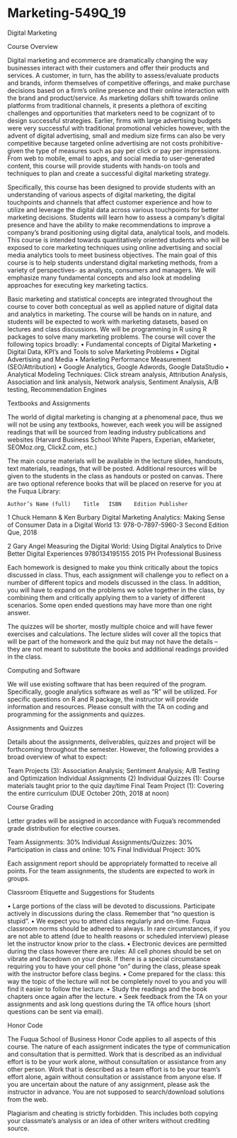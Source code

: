 # Marketing-549Q_19
Digital Marketing

Course Overview

Digital marketing and ecommerce are dramatically changing the way businesses interact with their customers and offer their products and services. A customer, in turn, has the ability to assess/evaluate products and brands, inform themselves of competitive offerings, and make purchase decisions based on a firm’s online presence and their online interaction with the brand and product/service. As marketing dollars shift towards online platforms from traditional channels, it presents a plethora of exciting challenges and opportunities that marketers need to be cognizant of to design successful strategies. Earlier, firms with large advertising budgets were very successful with traditional promotional vehicles however, with the advent of digital advertising, small and medium size firms can also be very competitive because targeted online advertising  are not costs prohibitive- given the type of measures such as pay per click or pay per impressions. From web to mobile, email to apps, and social media to user-generated content, this course will provide students with hands-on tools and techniques to plan and create a successful digital marketing strategy. 

Specifically, this course has been designed to provide students with an understanding of various aspects of digital marketing, the digital touchpoints and channels that affect customer experience and how to utilize and leverage the digital data across various touchpoints for better marketing decisions. Students will learn how to assess a company’s digital presence and have the ability to make recommendations to improve a company’s brand positioning using digital data, analytical tools, and models. This course is intended towards quantitatively oriented students who will be exposed to core marketing techniques using online advertising and social media analytics tools to meet business objectives. The main goal of this course is to help students understand digital marketing methods, from a variety of perspectives- as analysts, consumers and managers. We will emphasize many fundamental concepts and also look at modeling approaches for executing key marketing tactics. 

Basic marketing and statistical concepts are integrated throughout the course to cover both conceptual as well as applied nature of digital data and analytics in marketing. The course will be hands on in nature, and students will be expected to work with marketing datasets, based on lectures and class discussions. We will be programming in R using R packages to solve many marketing problems.
The course will cover the following topics broadly: 
•	Fundamental concepts of Digital Marketing
•	Digital Data, KPI’s and Tools to solve Marketing Problems
•	Digital Advertising and Media
•	Marketing Performance Measurement (SEO/Attribution)
•	Google Analytics, Google Adwords, Google DataStudio 
•	Analytical Modeling Techniques: Click stream analysis, Attribution Analysis, Association and link analysis, Network analysis, Sentiment Analysis, A/B testing, Recommendation Engines


Textbooks and Assignments

The world of digital marketing is changing at a phenomenal pace, thus we will not be using any textbooks, however, each week you will be assigned readings that will be sourced from leading industry publications and websites (Harvard Business School White Papers, Experian, eMarketer, SEOMoz.org, ClickZ.com, etc.)

The main course materials will be available in the lecture slides, handouts, text materials, readings, that will be posted. Additional resources will be given to the students in the class as handouts or posted on canvas. There are two optional reference books that will be placed on reserve for you at the Fuqua Library:

	Author’s Name (full)	Title	ISBN	Edition	Publisher
1	Chuck Hemann & Ken Burbary	Digital Marketing Analytics: Making Sense of Consumer Data in a Digital World	13: 978-0-7897-5960-3 	Second Edition	Que, 2018

2	Gary Angel	Measuring the Digital World: Using Digital Analytics to Drive Better Digital Experiences	9780134195155
	2015	PH Professional Business

Each homework is designed to make you think critically about the topics discussed in class. Thus, each assignment will challenge you to reflect on a number of different topics and models discussed in the class. In addition, you will have to expand on the problems we solve together in the class, by combining them and critically applying them to a variety of different scenarios. Some open ended questions may have more than one right answer. 

The quizzes will be shorter, mostly multiple choice and will have fewer exercises and calculations. 
The lecture slides will cover all the topics that will be part of the homework and the quiz but may not have the details – they are not meant to substitute the books and additional readings provided in the class. 

Computing and Software

We will use existing software that has been required of the program. Specifically, google analytics software as well as “R” will be utilized. For specific questions on R and R package, the instructor will provide information and resources. Please consult with the TA on coding and programming for the assignments and quizzes. 

Assignments and Quizzes

Details about the assignments, deliverables, quizzes and project will be forthcoming throughout the semester. However, the following provides a broad overview of what to expect: 

Team Projects (3): Association Analysis; Sentiment Analysis; A/B Testing and Optimization
Individual Assignments (2)
Individual Quizzes (1): Course materials taught prior to the quiz day/time
Final Team Project  (1): Covering the entire curriculum (DUE October 20th, 2018 at noon)

Course Grading

Letter grades will be assigned in accordance with Fuqua’s recommended grade distribution for elective courses. 

Team Assignments: 30%
Individual Assignments/Quizzes: 30%
Participation in class and online: 10%
Final Individual Project: 30%

Each assignment report should be appropriately formatted to receive all points. For the team assignments, the students are expected to work in groups. 
 
Classroom Etiquette and Suggestions for Students

•	Large portions of the class will be devoted to discussions. Participate actively in discussions during the class. Remember that “no question is stupid”.
•	We expect you to attend class regularly and on-time. Fuqua classroom norms should be adhered to always. In rare circumstances, if you are not able to attend (due to health reasons or scheduled interview) please let the instructor know prior to the class.
•	Electronic devices are permitted during the class however there are rules: All cell phones should be set on vibrate and facedown on your desk. If there is a special circumstance requiring you to have your cell phone “on” during the class, please speak with the instructor before class begins. 
•	Come prepared for the class: this way the topic of the lecture will not be completely novel to you and you will find it easier to follow the lecture.
•	Study the readings and the book chapters once again after the lecture.
•	Seek feedback from the TA on your assignments and ask long questions during the TA office hours (short questions can be sent via email).

Honor Code

The Fuqua School of Business Honor Code applies to all aspects of this course. The nature of each assignment indicates the type of communication and consultation that is permitted. Work that is described as an individual effort is to be your work alone, without consultation or assistance from any other person. Work that is described as a team effort is to be your team’s effort alone, again without consultation or assistance from anyone else. If you are uncertain about the nature of any assignment, please ask the instructor in advance. You are not supposed to search/download solutions from the web. 

Plagiarism and cheating is strictly forbidden. This includes both copying your classmate’s analysis or an idea of other writers without crediting source. 
